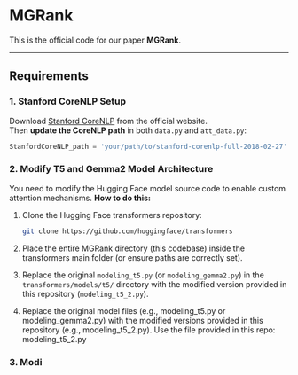 # MGRank

This is the official code for our paper **MGRank**.

---

## Requirements

### 1. Stanford CoreNLP Setup

Download [Stanford CoreNLP](https://stanfordnlp.github.io/CoreNLP/) from the official website.  
Then **update the CoreNLP path** in both `data.py` and `att_data.py`:

```python
StanfordCoreNLP_path = 'your/path/to/stanford-corenlp-full-2018-02-27'
```
### 2. Modify T5 and Gemma2 Model Architecture
You need to modify the Hugging Face model source code to enable custom attention mechanisms.
**How to do this:**
1. Clone the Hugging Face transformers repository:

    ```bash
    git clone https://github.com/huggingface/transformers
    ```

2. Place the entire MGRank directory (this codebase) inside the transformers main folder (or ensure paths are correctly set).

3. Replace the original `modeling_t5.py` (or `modeling_gemma2.py`) in the `transformers/models/t5/` directory with the modified version provided in this repository (`modeling_t5_2.py`).

4. Replace the original model files (e.g., modeling_t5.py or modeling_gemma2.py) with the modified versions provided in this repository (e.g., modeling_t5_2.py).
   Use the file provided in this repo:
 modeling_t5_2.py
### 3. Modi
